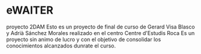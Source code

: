 # eWAITER
proyecto 2DAM
Esto es un proyecto de final de curso de Gerard Visa Blasco y Adrià Sánchez Morales
realizado en el centro Centre d'Estudis Roca
Es un proyecto sin animo de lucro y con el objetivo de consolidar los conocimientos
alcanzados dunrate el curso.
